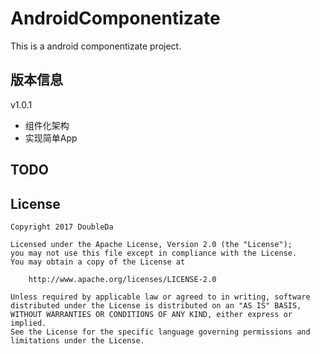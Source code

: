 # AndroidComponentizate
This is a android componentizate project.

## 版本信息

v1.0.1

- 组件化架构
- 实现简单App


## TODO

## License
```
Copyright 2017 DoubleDa

Licensed under the Apache License, Version 2.0 (the "License");
you may not use this file except in compliance with the License.
You may obtain a copy of the License at

    http://www.apache.org/licenses/LICENSE-2.0

Unless required by applicable law or agreed to in writing, software
distributed under the License is distributed on an "AS IS" BASIS,
WITHOUT WARRANTIES OR CONDITIONS OF ANY KIND, either express or implied.
See the License for the specific language governing permissions and
limitations under the License.
```